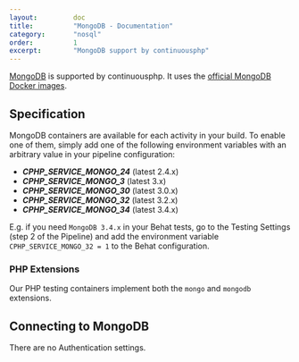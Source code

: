 ```yaml
---
layout:         doc
title:          "MongoDB - Documentation"
category:       "nosql"
order:          1
excerpt:        "MongoDB support by continuousphp"
---
```

[MongoDB](https://www.mongodb.org/) is supported by continuousphp. It uses the [official MongoDB Docker images](https://hub.docker.com/_/mongo/).

## Specification 

MongoDB containers are available for each activity in your build. To enable one of them, simply add one of the following
environment variables with an arbitrary value in your pipeline configuration:

* ***CPHP_SERVICE_MONGO_24*** (latest 2.4.x)
* ***CPHP_SERVICE_MONGO_3*** (latest 3.x)
* ***CPHP_SERVICE_MONGO_30*** (latest 3.0.x)
* ***CPHP_SERVICE_MONGO_32*** (latest 3.2.x)
* ***CPHP_SERVICE_MONGO_34*** (latest 3.4.x)

E.g. if you need `MongoDB 3.4.x` in your Behat tests, go to the Testing Settings (step 2 of the Pipeline) and add the
environment variable `CPHP_SERVICE_MONGO_32 = 1` to the Behat configuration.

### PHP Extensions

Our PHP testing containers implement both the `mongo` and `mongodb` extensions.

## Connecting to MongoDB

There are no Authentication settings.
